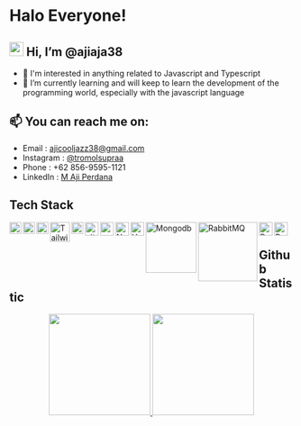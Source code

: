 # Halo Everyone!
## <img src="https://media.giphy.com/media/hvRJCLFzcasrR4ia7z/giphy.gif" width="25px"> Hi, I’m @ajiaja38
- 👀 I'm interested in anything related to Javascript and Typescript
- 🌱 I’m currently learning and will keep to learn the development of the programming world, especially with the javascript language
## 📫 You can reach me on:
- Email : [ajicooljazz38@gmail.com](ajicooljazz38@gmail.com)
- Instagram : [@tromolsupraa](https://www.instagram.com/tromolsupraa/)
- Phone : +62 856-9595-1121
- LinkedIn : [M Aji Perdana](https://www.linkedin.com/in/m-aji-perdana-3807071bb/)

## Tech Stack
  <a href="https://www.javascript.com/"><img align="left" alt="JavaScript" title="JavaScript" width="21px" src="https://upload.wikimedia.org/wikipedia/commons/9/99/Unofficial_JavaScript_logo_2.svg" /></a>
  <a href="https://www.typescriptlang.org/"><img align="left" alt="PHP" title="Typescript" width="21px" src="https://upload.wikimedia.org/wikipedia/commons/thumb/f/f5/Typescript.svg/96px-Typescript.svg.png" /></a>
  <a href="https://nodejs.org/"><img align="left" alt="NodeJS" title="NodeJS" width="21px" src="https://seeklogo.com/images/N/nodejs-logo-FBE122E377-seeklogo.com.png" /></a>
  <a href="https://tailwindcss.com/"><img align="left" alt="TailwindCss" title="TailwindCss" width="35px" src="https://tailwindcss.com/_next/static/media/tailwindcss-mark.3c5441fc7a190fb1800d4a5c7f07ba4b1345a9c8.svg" /></a>
  <a href="https://reactjs.org/"><img align="left" alt="React" title="React" width="21px" src="https://cdn.worldvectorlogo.com/logos/react-2.svg" /></a>
  <a href="https://vitejs.dev/"><img align="left" alt="vite" title="vite" width="24px" src="https://vitejs.dev/logo-with-shadow.png" /></a>
  <a href="https://webpack.js.org/"><img align="left" alt="webpack" title="webpack" width="24px" src="https://raw.githubusercontent.com/webpack/media/master/logo/icon.png" /></a>
  <a href="https://nestjs.com/"><img align="left" alt="NestJs" title="NestJs" width="24px" src="https://docs.nestjs.com/assets/logo-small.svg" /></a>
  <a href="https://hapi.dev/"><img align="left" alt="Hapi" title="Hapi (NodeJS HTTP Framework)" width="24px" src="https://avatars.githubusercontent.com/u/3774533?s=200&v=4" /></a>
  <a href="https://www.mongodb.com/"><img align="left" alt="Mongodb" title="Mongodb" width="90px" src="https://upload.wikimedia.org/wikipedia/commons/9/93/MongoDB_Logo.svg" /></a>
  <a href="https://www.mongodb.com/"><img align="left" alt="RabbitMQ" title="RabbitMQ" width="105x" src="https://www.rabbitmq.com/img/rabbitmq_logo_strap.png" /></a>
  <a href="https://www.postgresql.org/"><img align="left" alt="PostgreSQL" title="PostgreSQL" width="24px" src="https://www.postgresql.org/media/img/about/press/elephant.png" /></a>
  <a href="https://www.python.org/"><img align="left" alt="Python" title="Python" width="24px" src="https://s3.dualstack.us-east-2.amazonaws.com/pythondotorg-assets/media/community/logos/python-logo-only.png" /></a>
 <br>

## Github Statistic
<div align="center">
  <a href="https://github.com/ajiaja38">
    <img height="180em" src="https://github-readme-stats-eight-theta.vercel.app/api?username=ajiaja38&show_icons=true&theme=algolia&include_all_commits=true&count_private=true"/>
    <img height="180em" src="https://github-readme-stats-eight-theta.vercel.app/api/top-langs/?username=ajiaja38&layout=compact&langs_count=8&theme=algolia"/>
  </a>
</div>

<!---
ajiaja38/ajiaja38 is a ✨ special ✨ repository because its `README.md` (this file) appears on your GitHub profile.
You can click the Preview link to take a look at your changes.
--->
